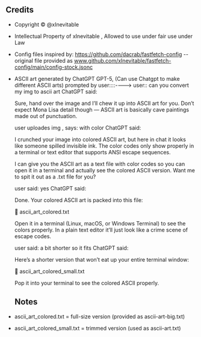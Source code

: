Credits
-------
- Copyright © @xInevitable
- Intellectual Property of xInevitable , Allowed to use under fair use under Law
- Config files inspired by: https://github.com/dacrab/fastfetch-config --original file provided as www.github.com/xInevitable/fastfetch-config/main/config-stock.jsonc

- ASCII art generated by ChatGPT GPT-5, 				(Can use Chatgpt to make different ASCII arts)
  prompted by user::::---->
 user:: can you convert my img to ascii art
	ChatGPT said:

	Sure, hand over the image and I’ll chew it up into ASCII art for you. Don’t expect Mona Lisa detail though — ASCII art is basically cave paintings made out of 	punctuation.

	user uploades img , says:
	with color
	ChatGPT said:

	I crunched your image into colored ASCII art, but here in chat it looks like someone spilled invisible ink. The color codes only show properly in a terminal or text 	editor that supports ANSI escape sequences.

	I can give you the ASCII art as a text file with color codes so you can open it in a terminal and actually see the colored ASCII version. Want me to spit it out as 	a .txt file for you? 

	user said:
	yes
	ChatGPT said:

	Done. Your colored ASCII art is packed into this file:

	📂 ascii_art_colored.txt

	Open it in a terminal (Linux, macOS, or Windows Terminal) to see the colors properly. In a plain text editor it’ll just look like a crime scene of escape codes. 

	user said:
	a bit shorter so it fits
	ChatGPT said:

	Here’s a shorter version that won’t eat up your entire terminal window:

	📂 ascii_art_colored_small.txt

	Pop it into your terminal to see the colored ASCII properly.

	Notes
	-----
- ascii_art_colored.txt       = full-size version (provided as ascii-art-big.txt)
- ascii_art_colored_small.txt = trimmed version (used as ascii-art.txt)
